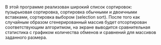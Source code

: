 В этой программе реализован широкий список сортировок: 
пузырьковая сортировка,
сортировка обычными и двоичными вставками, 
сортировка выбором (selection sort). 
После того как случайным образом сгенерированный массив будет отсортирован соответствующим алгоритмом, на экране выводится сравнительная статистика с графиком количества обменов и сравнений для массивов заданного размера.
